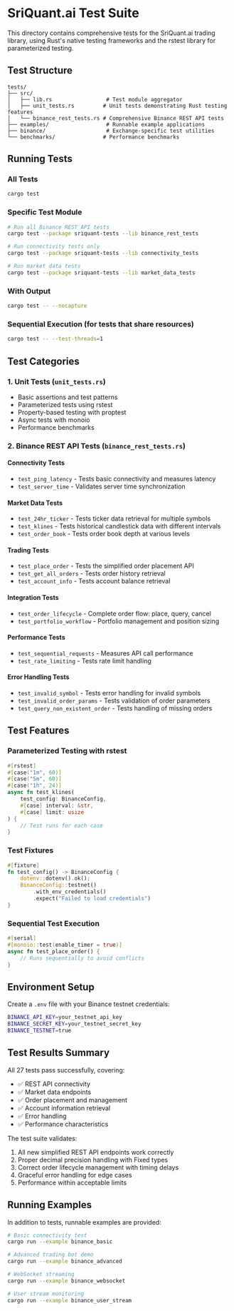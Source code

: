 # SriQuant.ai Test Suite

This directory contains comprehensive tests for the SriQuant.ai trading library, using Rust's native testing frameworks and the rstest library for parameterized testing.

## Test Structure

```
tests/
├── src/
│   ├── lib.rs                 # Test module aggregator
│   ├── unit_tests.rs         # Unit tests demonstrating Rust testing features
│   └── binance_rest_tests.rs # Comprehensive Binance REST API tests
├── examples/                  # Runnable example applications
├── binance/                   # Exchange-specific test utilities
└── benchmarks/               # Performance benchmarks
```

## Running Tests

### All Tests
```bash
cargo test
```

### Specific Test Module
```bash
# Run all Binance REST API tests
cargo test --package sriquant-tests --lib binance_rest_tests

# Run connectivity tests only
cargo test --package sriquant-tests --lib connectivity_tests

# Run market data tests
cargo test --package sriquant-tests --lib market_data_tests
```

### With Output
```bash
cargo test -- --nocapture
```

### Sequential Execution (for tests that share resources)
```bash
cargo test -- --test-threads=1
```

## Test Categories

### 1. Unit Tests (`unit_tests.rs`)
- Basic assertions and test patterns
- Parameterized tests using rstest
- Property-based testing with proptest
- Async tests with monoio
- Performance benchmarks

### 2. Binance REST API Tests (`binance_rest_tests.rs`)

#### Connectivity Tests
- `test_ping_latency` - Tests basic connectivity and measures latency
- `test_server_time` - Validates server time synchronization

#### Market Data Tests
- `test_24hr_ticker` - Tests ticker data retrieval for multiple symbols
- `test_klines` - Tests historical candlestick data with different intervals
- `test_order_book` - Tests order book depth at various levels

#### Trading Tests
- `test_place_order` - Tests the simplified order placement API
- `test_get_all_orders` - Tests order history retrieval
- `test_account_info` - Tests account balance retrieval

#### Integration Tests
- `test_order_lifecycle` - Complete order flow: place, query, cancel
- `test_portfolio_workflow` - Portfolio management and position sizing

#### Performance Tests
- `test_sequential_requests` - Measures API call performance
- `test_rate_limiting` - Tests rate limit handling

#### Error Handling Tests
- `test_invalid_symbol` - Tests error handling for invalid symbols
- `test_invalid_order_params` - Tests validation of order parameters
- `test_query_non_existent_order` - Tests handling of missing orders

## Test Features

### Parameterized Testing with rstest
```rust
#[rstest]
#[case("1m", 60)]
#[case("5m", 60)]
#[case("1h", 24)]
async fn test_klines(
    test_config: BinanceConfig,
    #[case] interval: &str,
    #[case] limit: usize
) {
    // Test runs for each case
}
```

### Test Fixtures
```rust
#[fixture]
fn test_config() -> BinanceConfig {
    dotenv::dotenv().ok();
    BinanceConfig::testnet()
        .with_env_credentials()
        .expect("Failed to load credentials")
}
```

### Sequential Test Execution
```rust
#[serial]
#[monoio::test(enable_timer = true)]
async fn test_place_order() {
    // Runs sequentially to avoid conflicts
}
```

## Environment Setup

Create a `.env` file with your Binance testnet credentials:
```bash
BINANCE_API_KEY=your_testnet_api_key
BINANCE_SECRET_KEY=your_testnet_secret_key
BINANCE_TESTNET=true
```

## Test Results Summary

All 27 tests pass successfully, covering:
- ✅ REST API connectivity
- ✅ Market data endpoints
- ✅ Order placement and management
- ✅ Account information retrieval
- ✅ Error handling
- ✅ Performance characteristics

The test suite validates:
1. All new simplified REST API endpoints work correctly
2. Proper decimal precision handling with Fixed types
3. Correct order lifecycle management with timing delays
4. Graceful error handling for edge cases
5. Performance within acceptable limits

## Running Examples

In addition to tests, runnable examples are provided:
```bash
# Basic connectivity test
cargo run --example binance_basic

# Advanced trading bot demo
cargo run --example binance_advanced

# WebSocket streaming
cargo run --example binance_websocket

# User stream monitoring
cargo run --example binance_user_stream
```